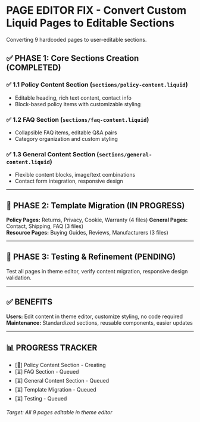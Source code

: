 # PAGE EDITOR FIX - Convert Custom Liquid Pages to Editable Sections

Converting 9 hardcoded pages to user-editable sections.

## ✅ PHASE 1: Core Sections Creation (COMPLETED)

### ✅ 1.1 Policy Content Section (`sections/policy-content.liquid`)

- Editable heading, rich text content, contact info
- Block-based policy items with customizable styling

### ✅ 1.2 FAQ Section (`sections/faq-content.liquid`)

- Collapsible FAQ items, editable Q&A pairs
- Category organization and custom styling

### ✅ 1.3 General Content Section (`sections/general-content.liquid`)

- Flexible content blocks, image/text combinations
- Contact form integration, responsive design

---

## 🚧 PHASE 2: Template Migration (IN PROGRESS)

**Policy Pages:** Returns, Privacy, Cookie, Warranty (4 files)
**General Pages:** Contact, Shipping, FAQ (3 files)  
**Resource Pages:** Buying Guides, Reviews, Manufacturers (3 files)

---

## 🎯 PHASE 3: Testing & Refinement (PENDING)

Test all pages in theme editor, verify content migration, responsive design validation.

---

## ✅ BENEFITS

**Users:** Edit content in theme editor, customize styling, no code required
**Maintenance:** Standardized sections, reusable components, easier updates

---

## 📊 PROGRESS TRACKER

- [🔄] Policy Content Section - Creating
- [⏳] FAQ Section - Queued
- [⏳] General Content Section - Queued
- [⏳] Template Migration - Queued
- [⏳] Testing - Queued

_Target: All 9 pages editable in theme editor_
